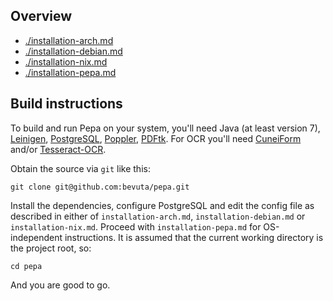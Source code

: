 ## Overview

- [./installation-arch.md](installation-arch.md)
- [./installation-debian.md](installation-debian.md)
- [./installation-nix.md](installation-nix.md)
- [./installation-pepa.md](installation-pepa.md)

## Build instructions

To build and run Pepa on your system, you'll need Java (at least
version 7), [Leinigen](https://github.com/technomancy/leiningen/),
[PostgreSQL](http://www.postgresql.org/),
[Poppler](http://poppler.freedesktop.org/),
[PDFtk](http://www.pdfhacks.com/pdftk). For OCR you'll need
[CuneiForm](https://launchpad.net/cuneiform-linux) and/or
[Tesseract-OCR](https://code.google.com/p/tesseract-ocr/).

Obtain the source via `git` like this:

    git clone git@github.com:bevuta/pepa.git

Install the dependencies, configure PostgreSQL and edit the config
file as described in either of `installation-arch.md`,
`installation-debian.md` or `installation-nix.md`.  Proceed with
`installation-pepa.md` for OS-independent instructions.  It is assumed
that the current working directory is the project root, so:

    cd pepa

And you are good to go.
